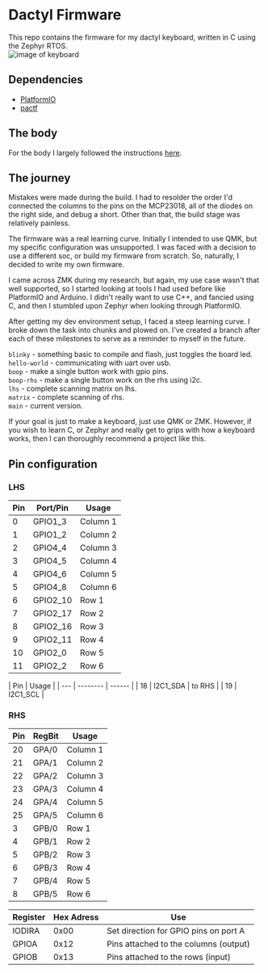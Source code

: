 # Dactyl Firmware

This repo contains the firmware for my dactyl keyboard, written in C using the Zephyr RTOS.  
![image of keyboard](https://github.com/probablyanewt/dactyl_firmware/blob/main/assets/keyboard.png?raw=true)

## Dependencies

- [PlatformIO](https://platformio.org/)
- [pactf](https://github.com/probablyanewt/pactf)

## The body

For the body I largely followed the instructions [here](https://github.com/adereth/dactyl-keyboard).

## The journey

Mistakes were made during the build. I had to resolder the order I'd connected the columns to the pins on the MCP23018, all of the diodes on the right side, and debug a short. Other than that, the build stage was relatively painless.

The firmware was a real learning curve. Initially I intended to use QMK, but my specific configuration was unsupported. I was faced with a decision to use a different soc, or build my firmware from scratch. So, naturally, I decided to write my own firmware.

I came across ZMK during my research, but again, my use case wasn't that well supported, so I started looking at tools I had used before like PlatformIO and Arduino. I didn't really want to use C++, and fancied using C, and then I stumbled upon Zephyr when looking through PlatformIO.

After getting my dev environment setup, I faced a steep learning curve. I broke down the task into chunks and plowed on. I've created a branch after each of these milestones to serve as a reminder to myself in the future.

`blinky` - something basic to compile and flash, just toggles the board led.  
`hello-world` - communicating with uart over usb.  
`boop` - make a single button work with gpio pins.  
`boop-rhs` - make a single button work on the rhs using i2c.  
`lhs` - complete scanning matrix on lhs.  
`matrix` - complete scanning of rhs.  
`main` - current version.

If your goal is just to make a keyboard, just use QMK or ZMK. However, if you wish to learn C, or Zephyr and really get to grips with how a keyboard works, then I can thoroughly recommend a project like this.

## Pin configuration

### LHS

| Pin | Port/Pin | Usage    |
| --- | -------- | -------- |
| 0   | GPIO1_3  | Column 1 |
| 1   | GPIO1_2  | Column 2 |
| 2   | GPIO4_4  | Column 3 |
| 3   | GPIO4_5  | Column 4 |
| 4   | GPIO4_6  | Column 5 |
| 5   | GPIO4_8  | Column 6 |
| 6   | GPIO2_10 | Row 1    |
| 7   | GPIO2_17 | Row 2    |
| 8   | GPIO2_16 | Row 3    |
| 9   | GPIO2_11 | Row 4    |
| 10  | GPIO2_0  | Row 5    |
| 11  | GPIO2_2  | Row 6    |

| Pin | Usage    |
| --- | -------- | ------ |
| 18  | I2C1_SDA | to RHS |
| 19  | I2C1_SCL |

### RHS

| Pin | RegBit | Usage    |
| --- | ------ | -------- |
| 20  | GPA/0  | Column 1 |
| 21  | GPA/1  | Column 2 |
| 22  | GPA/2  | Column 3 |
| 23  | GPA/3  | Column 4 |
| 24  | GPA/4  | Column 5 |
| 25  | GPA/5  | Column 6 |
| 3   | GPB/0  | Row 1    |
| 4   | GPB/1  | Row 2    |
| 5   | GPB/2  | Row 3    |
| 6   | GPB/3  | Row 4    |
| 7   | GPB/4  | Row 5    |
| 8   | GPB/5  | Row 6    |

| Register | Hex Adress | Use                                   |
| -------- | ---------- | ------------------------------------- |
| IODIRA   | 0x00       | Set direction for GPIO pins on port A |
| GPIOA    | 0x12       | Pins attached to the columns (output) |
| GPIOB    | 0x13       | Pins attached to the rows (input)     |
